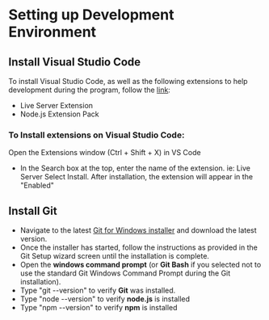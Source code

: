 # Setting up Development Environment
## Install Visual Studio Code

To install Visual Studio Code, as well as the following extensions to help development during the program, follow the [link](https://visualstudio.microsoft.com/downloads/):

- Live Server Extension
- Node.js Extension Pack

### To Install extensions on Visual Studio Code:

Open the Extensions window (Ctrl + Shift + X) in VS Code

- In the Search box at the top, enter the name of the extension. ie: Live Server
Select Install. After installation, the extension will appear in the "Enabled"
## Install Git
- Navigate to the latest [Git for Windows installer](https://git-scm.com/download/win) and download the latest version.
- Once the installer has started, follow the instructions as provided in the Git Setup wizard screen until the installation is complete.
- Open the __windows command prompt__ (or __Git Bash__ if you selected not to use the standard Git Windows Command Prompt during the Git installation).
- Type "git --version" to verify __Git__ was installed.
- Type "node --version" to verify __node.js__ is installed
- Type "npm --version" to verify __npm__ is installed